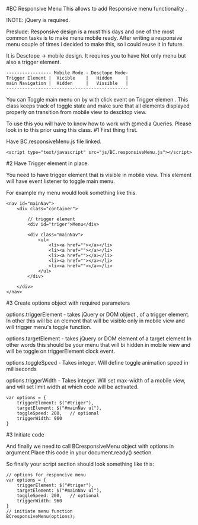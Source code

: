 #BC Responsive Menu
This allows to add Responsive menu functionality .

!NOTE: jQuery is required. 

Preslude: 
Responsive design is a must this days and one of the most common tasks is to make menu mobile ready. 
After writing a responsive menu couple of times i decided to make this, so i could reuse it in future. 


It is Desctope -> mobile design.
It requires you to have Not only menu but also a trigger element.

```
----------------- Mobile Mode - Desctope Mode-
Trigger Element |  Vicible    |   Hidden     |
main Navigation |  Hidden     |   Vissible   |
----------------------------------------------
```

You can Toggle main menu on  by with click event on Trigger elemen .
This class keeps track of toggle state and make sure that all elements displayed properly on transition from mobile view to descktop view. 

To use this you will have to know how to work with @media Queries. Please look in to this prior using this class. 
#1 First thing first. 

Have BC.responsiveMenu.js file linked.

```
<script type="text/javascript" src="js/BC.responsiveMenu.js"></script>	
```


#2 Have Trigger element in place. 

You need to have trigger element that is visible in mobile view. 
This element will have event listener to toggle main menu.  

For example my menu would look something like this.

```
<nav id="mainNav">
	<div class="container">

		// trigger element 
		<div id="triger">Menu</div>

		<div class="mainNav">
			<ul>
				<li><a href=""></a></li>
				<li><a href=""></a></li>
				<li><a href=""></a></li>
				<li><a href=""></a></li>
				<li><a href=""></a></li>
			</ul>
		</div>

	</div>		
</nav>	
```

#3 Create options object with required parameters

options.triggerElement - 
takes jQuery or DOM object , of a trigger element. 
In other this will be an element that will be visible only in mobile view and will trigger menu's toggle function.

options.targetElement - 
takes jQuery or DOM element of a target element
In other words this should be your menu that will bi hidden in mobile view and will be toggle on triggerElement clock event.

options.toggleSpeed - 
Takes integer. Will define toggle animation speed in milliseconds

options.triggerWidth - 
Takes integer. Will set max-width of a mobile view, and will set limit width at which code will be activated. 


```
var options = {
	triggerElement: $("#triger"),
	targetElement: $("#mainNav ul"),
	toggleSpeed: 200,	// optional
	triggerWidth: 960
}
```

#3 Initiate code

And finally we need to call BCresponsiveMenu object with options in argument
Place this code in your document.ready() section. 

So finally your script section should look something like this:

```
// options for responcive menu
var options = {
	triggerElement: $("#triger"),
	targetElement: $("#mainNav ul"),
	toggleSpeed: 200,	// optional
	triggerWidth: 960
}
// initiate menu function
BCresponsiveMenu(options);
```

